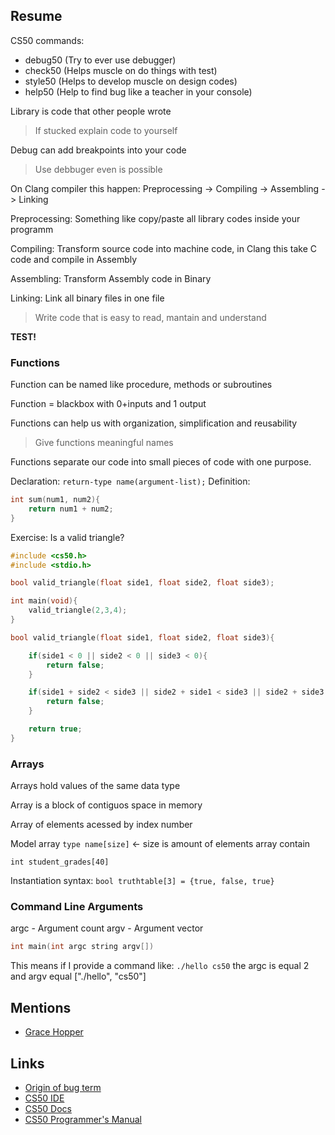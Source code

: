 ## Resume

CS50 commands:

- debug50 (Try to ever use debugger)
- check50 (Helps muscle on do things with test)
- style50 (Helps to develop muscle on design codes)
- help50 (Help to find bug like a teacher in your console)

Library is code that other people wrote

> If stucked explain code to yourself

Debug can add breakpoints into your code

> Use debbuger even is possible

On Clang compiler this happen:
Preprocessing -> Compiling -> Assembling -> Linking

Preprocessing: Something like copy/paste all library codes inside your programm

Compiling: Transform source code into machine code, in Clang this take C code and compile in Assembly

Assembling: Transform Assembly code in Binary

Linking: Link all binary files in one file

> Write code that is easy to read, mantain and understand

**TEST!**

### Functions

Function can be named like procedure, methods or subroutines

Function = blackbox with 0+inputs and 1 output

Functions can help us with organization, simplification and reusability

> Give functions meaningful names

Functions separate our code into small pieces of code with one purpose.

Declaration: `return-type name(argument-list);`
Definition:

```c
int sum(num1, num2){
    return num1 + num2;
}
```

Exercise:
Is a valid triangle?

```c
#include <cs50.h>
#include <stdio.h>

bool valid_triangle(float side1, float side2, float side3);

int main(void){
    valid_triangle(2,3,4);
}

bool valid_triangle(float side1, float side2, float side3){

    if(side1 < 0 || side2 < 0 || side3 < 0){
        return false;
    }

    if(side1 + side2 < side3 || side2 + side1 < side3 || side2 + side3 < side1){
        return false;
    }

    return true;
}
```

### Arrays

Arrays hold values of the same data type

Array is a block of contiguos space in memory

Array of elements acessed by index number

Model array `type name[size]` <- size is amount of elements array contain

`int student_grades[40]`

Instantiation syntax: `bool truthtable[3] = {true, false, true}`

### Command Line Arguments
argc - Argument count
argv - Argument vector

```c
int main(int argc string argv[])
```

This means if I provide a command like: `./hello cs50` the argc is equal 2 and argv equal ["./hello", "cs50"]

## Mentions

- [Grace Hopper](https://en.wikipedia.org/wiki/Grace_Hopper)

## Links

- [Origin of bug term](https://en.wikipedia.org/wiki/Software_bug)
- [CS50 IDE](https://ide.cs50.io/)
- [CS50 Docs](https://cs50.readthedocs.io/)
- [CS50 Programmer's Manual](https://man.cs50.io/)
